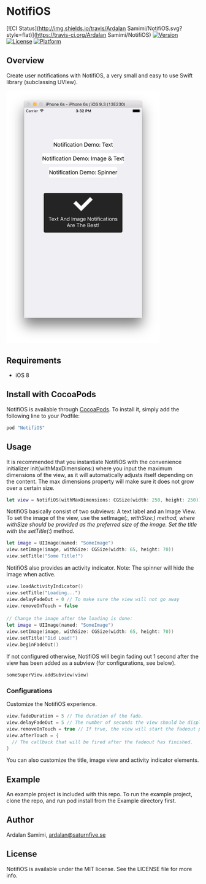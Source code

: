 # NotifiOS

[![CI Status](http://img.shields.io/travis/Ardalan Samimi/NotifiOS.svg?style=flat)](https://travis-ci.org/Ardalan Samimi/NotifiOS)
[![Version](https://img.shields.io/cocoapods/v/NotifiOS.svg?style=flat)](http://cocoapods.org/pods/NotifiOS)
[![License](https://img.shields.io/cocoapods/l/NotifiOS.svg?style=flat)](http://cocoapods.org/pods/NotifiOS)
[![Platform](https://img.shields.io/cocoapods/p/NotifiOS.svg?style=flat)](http://cocoapods.org/pods/NotifiOS)

## Overview

Create user notifications with NotifiOS, a very small and easy to use Swift library (subclassing UVIew).   

<img src="https://raw.githubusercontent.com/pkrll/NotifiOS/master/screenshot.png" width="400">

## Requirements
* iOS 8

## Install with CocoaPods

NotifiOS is available through [CocoaPods](http://cocoapods.org). To install
it, simply add the following line to your Podfile:

```ruby
pod "NotifiOS"
```

## Usage
It is recommended that you instantiate NotifiOS with the convenience initializer init(withMaxDimensions:) where you input the maximum dimensions of the view, as it will automatically adjusts itself depending on the content. The max dimensions property will make sure it does not grow over a certain size.
```swift
let view = NotifiOS(withMaxDimensions: CGSize(width: 250, height: 250))
```

NotifiOS basically consist of two subviews: A text label and an Image View. To set the image of the view, use the setImage(_:, withSize:) method, where withSize should be provided as the preferred size of the image. Set the title with the setTitle(_:) method.
```swift
let image = UIImage(named: "SomeImage")
view.setImage(image, withSize: CGSize(width: 65, height: 70))
view.setTitle("Some Title!")
```


NotifiOS also provides an activity indicator. Note: The spinner will hide the image when active.
```swift
view.loadActivityIndicator()
view.setTitle("Loading...")
view.delayFadeOut = 0 // To make sure the view will not go away
view.removeOnTouch = false

// Change the image after the loading is done:
let image = UIImage(named: "SomeImage")
view.setImage(image, withSize: CGSize(width: 65, height: 70))
view.setTitle("Did Load!")
view.beginFadeOut()
```

If not configured otherwise, NotifiOS will begin fading out 1 second after the view has been added as a subview (for configurations, see below).
```swift
someSuperView.addSubview(view)
```

### Configurations
Customize the NotifiOS experience.
```swift
view.fadeDuration = 5 // The duration of the fade.
view.delayFadeOut = 5 // The number of seconds the view should be displayed. If set to 0, the view will stay until the beginFadeout() method is called.
view.removeOnTouch = true // If true, the view will start the fadeout process when the user taps it.
view.afterTouch = {
  // The callback that will be fired after the fadeout has finished.
}
```

You can also customize the title, image view and activity indicator elements.


## Example

An example project is included with this repo. To run the example project, clone the repo, and run pod install from the Example directory first.

## Author

Ardalan Samimi, ardalan@saturnfive.se

## License

NotifiOS is available under the MIT license. See the LICENSE file for more info.
